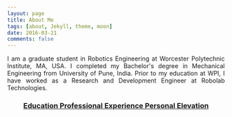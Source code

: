 ```yaml
---
layout: page
title: About Me
tags: [about, Jekyll, theme, moon]
date: 2016-03-21
comments: false
---
```


<html>

<body>


<p style="text-align: justify"> I am a graduate student in Robotics Engineering at Worcester Polytechnic Institute, MA, USA. I completed my Bachelor's degree in Mechanical Engineering from University of Pune, India. Prior to my education at WPI, I have worked as a Research and Development Engineer at Robolab Technologies. </p>

<center>
      
<h3 class="title">
<a class="btn zoombtn" href="{{ site.url }}/education">
Education
</a>
<a class="btn zoombtn" href="{{ site.url }}/profexp">
Professional Experience
</a>
<a class="btn zoombtn" href="{{ site.url }}/perele">
Personal Elevation
</a>
</h3>

</center>
</body>
</html>
